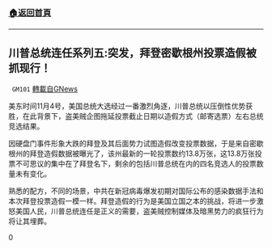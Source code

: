 ###  [:house:返回首頁](https://github.com/ourhimalayas/txt)
---

## 川普总统连任系列五:突发，拜登密歇根州投票造假被抓现行！
` GM101` [轉載自GNews](https://gnews.org/zh-hans/528105/)

美东时间11月4号，美国总统大选经过一番激烈角逐，川普总统以压倒性优势获胜，在此背景下，盗美贼企图拖延投票截止日期以造假方式（邮寄选票）左右总统竞选结果。

因硬盘门事件形象大跌的拜登及其后面势力试图造假改变投票数据，于是来自密歇根州的拜登造假数据被曝光了，该州最新的一轮投票数约13.8万张，这13.8万张投票不可思议的集中在了拜登名下，剩余的包括川普总统在内的四名竞选人的投票数量未有变化。

熟悉的配方，不同的场景，中共在新冠病毒爆发初期对国际公布的感染数据手法和本次拜登投票造假一模一样。拜登造假的行为是美国立国之本的挑战，将进一步激怒美国人民，川普总统连任是正义的需要，盗美贼控制媒体及暗黑势力的疯狂行为将让其埋葬。

0
